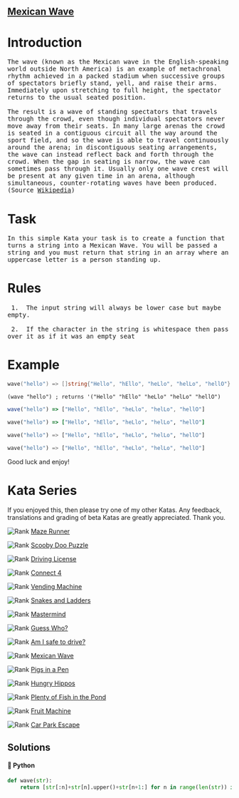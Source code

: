 ## [Mexican Wave](https://www.codewars.com/kata/58f5c63f1e26ecda7e000029)

# Introduction

<pre style="white-space: pre-wrap;white-space: -moz-pre-wrap;white-space: -pre-wrap;white-space: -o-pre-wrap;word-wrap: break-word;">
The wave (known as the Mexican wave in the English-speaking world outside North America) is an example of metachronal rhythm achieved in a packed stadium when successive groups of spectators briefly stand, yell, and raise their arms. Immediately upon stretching to full height, the spectator returns to the usual seated position.

The result is a wave of standing spectators that travels through the crowd, even though individual spectators never move away from their seats. In many large arenas the crowd is seated in a contiguous circuit all the way around the sport field, and so the wave is able to travel continuously around the arena; in discontiguous seating arrangements, the wave can instead reflect back and forth through the crowd. When the gap in seating is narrow, the wave can sometimes pass through it. Usually only one wave crest will be present at any given time in an arena, although simultaneous, counter-rotating waves have been produced. (Source <a href="https://en.wikipedia.org/wiki/Wave_(audience)">Wikipedia</a>)
</pre>

# Task
<pre style="white-space: pre-wrap;white-space: -moz-pre-wrap;white-space: -pre-wrap;white-space: -o-pre-wrap;word-wrap: break-word;">
In this simple Kata your task is to create a function that turns a string into a Mexican Wave. You will be passed a string and you must return that string in an array where an uppercase letter is a person standing up. 
</pre>

# Rules
<pre style="white-space: pre-wrap;white-space: -moz-pre-wrap;white-space: -pre-wrap;white-space: -o-pre-wrap;word-wrap: break-word;">
 1.&nbsp; The input string will always be lower case but maybe empty.<br>
 2.&nbsp; If the character in the string is whitespace then pass over it as if it was an empty seat
</pre>

# Example
```go
wave("hello") => []string{"Hello", "hEllo", "heLlo", "helLo", "hellO"}
```
```racket
(wave "hello") ; returns '("Hello" "hEllo" "heLlo" "helLo" "hellO")
```
```javascript
wave("hello") => ["Hello", "hEllo", "heLlo", "helLo", "hellO"]
```
```ruby
wave("hello") => ["Hello", "hEllo", "heLlo", "helLo", "hellO"]
```
```python
wave("hello") => ["Hello", "hEllo", "heLlo", "helLo", "hellO"]
```
```rust
wave("hello") => ["Hello", "hEllo", "heLlo", "helLo", "hellO"]
```
Good luck and enjoy!

# Kata Series
If you enjoyed this, then please try one of my other Katas. Any feedback, translations and grading of beta Katas are greatly appreciated. Thank you.

<span style="display: flex !important;"><img style="margin:0px;" src="https://raw.githubusercontent.com/adrianeyre/codewars/master/Ruby/Authored/6KYU.png" alt="Rank"/>&nbsp;<a href="https://www.codewars.com/kata/5866px3693b359c4a6560001d6" target="_blank">Maze Runner</a></span>

<span style="display: flex !important;"><img style="margin:0px;" src="https://raw.githubusercontent.com/adrianeyre/codewars/master/Ruby/Authored/6KYU.png" alt="Rank"/>&nbsp;<a href="https://www.codewars.com/kata/58693bbfd7da144164000d05" target="_blank">Scooby Doo Puzzle</a></span>

<span style="display: flex !important;"><img style="margin:0px;" src="https://raw.githubusercontent.com/adrianeyre/codewars/master/Ruby/Authored/7KYU.png" alt="Rank"/>&nbsp;<a href="https://www.codewars.com/kata/586a1af1c66pxd18ad81000134" target="_blank">Driving License</a></span>

<span style="display: flex !important;"><img style="margin:0px;" src="https://raw.githubusercontent.com/adrianeyre/codewars/master/Ruby/Authored/6KYU.png" alt="Rank"/>&nbsp;<a href="https://www.codewars.com/kata/586c0909c1923fdb89002031" target="_blank">Connect 4</a></span>

<span style="display: flex !important;"><img style="margin:0px;" src="https://raw.githubusercontent.com/adrianeyre/codewars/master/Ruby/Authored/6KYU.png" alt="Rank"/>&nbsp;<a href="https://www.codewars.com/kata/586e6d4cb98de09e3800014f" target="_blank">Vending Machine</a></span>

<span style="display: flex !important;"><img style="margin:0px;" src="https://raw.githubusercontent.com/adrianeyre/codewars/master/Ruby/Authored/6KYU.png" alt="Rank"/>&nbsp;<a href="https://www.codewars.com/kata/587136ba2eefcb92a9000027" target="_blank">Snakes and Ladders</a></span>

<span style="display: flex !important;"><img style="margin:0px;" src="https://raw.githubusercontent.com/adrianeyre/codewars/master/Ruby/Authored/6KYU.png" alt="Rank"/>&nbsp;<a href="https://www.codewars.com/kata/58a848258a6909dd35000003" target="_blank">Mastermind</a></span>

<span style="display: flex !important;"><img style="margin:0px;" src="https://raw.githubusercontent.com/adrianeyre/codewars/master/Ruby/Authored/6KYU.png" alt="Rank"/>&nbsp;<a href="https://www.codewars.com/kata/58b2c5de4cf8b90723000051" target="_blank">Guess Who?</a></span>

<span style="display: flex !important;"><img style="margin:0px;" src="https://raw.githubusercontent.com/adrianeyre/codewars/master/Ruby/Authored/6KYU.png" alt="Rank"/>&nbsp;<a href="https://www.codewars.com/kata/58f5c63f1e26ecda7e000029" target="_blank">Am I safe to drive?</a></span>

<span style="display: flex !important;"><img style="margin:0px;" src="https://raw.githubusercontent.com/adrianeyre/codewars/master/Ruby/Authored/6KYU.png" alt="Rank"/>&nbsp;<a href="https://www.codewars.com/kata/58f5c63f1e26ecda7e000029" target="_blank">Mexican Wave</a></span>

<span style="display: flex !important;"><img style="margin:0px;" src="https://raw.githubusercontent.com/adrianeyre/codewars/master/Ruby/Authored/6KYU.png" alt="Rank"/>&nbsp;<a href="https://www.codewars.com/kata/58fdcc51b4f81a0b1e00003e" target="_blank">Pigs in a Pen</a></span>

<span style="display: flex !important;"><img style="margin:0px;" src="https://raw.githubusercontent.com/adrianeyre/codewars/master/Ruby/Authored/6KYU.png" alt="Rank"/>&nbsp;<a href="https://www.codewars.com/kata/590300eb378a9282ba000095" target="_blank">Hungry Hippos</a></span>

<span style="display: flex !important;"><img style="margin:0px;" src="https://raw.githubusercontent.com/adrianeyre/codewars/master/Ruby/Authored/6KYU.png" alt="Rank"/>&nbsp;<a href="https://www.codewars.com/kata/5904be220881cb68be00007d" target="_blank">Plenty of Fish in the Pond</a></span>

<span style="display: flex !important;"><img style="margin:0px;" src="https://raw.githubusercontent.com/adrianeyre/codewars/master/Ruby/Authored/6KYU.png" alt="Rank"/>&nbsp;<a href="https://www.codewars.com/kata/590adadea658017d90000039" target="_blank">Fruit Machine</a></span>

<span style="display: flex !important;"><img style="margin:0px;" src="https://raw.githubusercontent.com/adrianeyre/codewars/master/Ruby/Authored/6KYU.png" alt="Rank"/>&nbsp;<a href="https://www.codewars.com/kata/591eab1d192fe0435e000014" target="_blank">Car Park Escape</a></span>

## Solutions
#### 🐍 Python
```python
def wave(str):
    return [str[:n]+str[n].upper()+str[n+1:] for n in range(len(str)) if str[n].isalpha() ]
```
